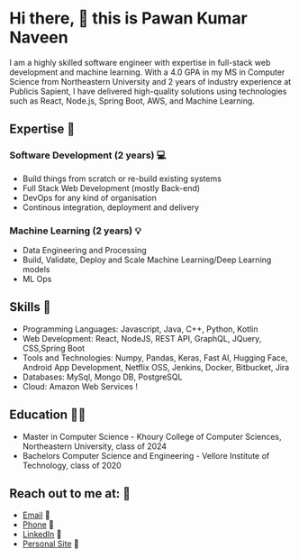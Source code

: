 # Hi there, 👋 this is Pawan Kumar Naveen

I am a highly skilled software engineer with expertise in full-stack web development and machine learning. With a 4.0 GPA in my MS in Computer Science from Northeastern University and 2 years of industry experience at Publicis Sapient, I have delivered high-quality solutions using technologies such as React, Node.js, Spring Boot, AWS, and Machine Learning.

## Expertise :briefcase:

### Software Development (2 years) :computer:

- Build things from scratch or re-build existing systems
- Full Stack Web Development (mostly Back-end)
- DevOps for any kind of organisation
- Continous integration, deployment and delivery

### Machine Learning (2 years) :bulb:

- Data Engineering and Processing
- Build, Validate, Deploy and Scale Machine Learning/Deep Learning models
- ML Ops


## Skills :wrench:

- Programming Languages: Javascript, Java, C++, Python, Kotlin
- Web Development:  React, NodeJS, REST API, GraphQL, JQuery, CSS,Spring Boot
- Tools and Technologies: Numpy, Pandas, Keras, Fast AI, Hugging Face, Android App Development, Netflix OSS, Jenkins,
Docker, Bitbucket, Jira
- Databases: MySql, Mongo DB, PostgreSQL
- Cloud: Amazon Web Services !

## Education :man_student:

- Master in Computer Science - Khoury College of Computer Sciences, Northeastern University, class of 2024
- Bachelors Computer Science and Engineering - Vellore Institute of Technology, class of 2020

## Reach out to me at: :vulcan_salute:

- [Email](mailto:naveen.p@northeastern.edu) :email:
- [Phone](tel:8573132768) :iphone:
- [LinkedIn](https://www.linkedin.com/in/pawan-kumar-naveen/) :tea:
- [Personal Site](https://pawankumarn.com/) :beers:
